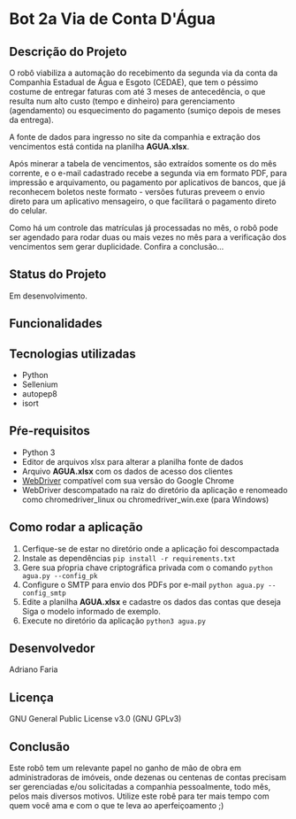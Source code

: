 # Bot 2a Via de Conta D'Água
    
## Descrição do Projeto
O robô viabiliza a automação do recebimento da segunda via da conta da Companhia Estadual de Água e Esgoto (CEDAE), que tem o péssimo costume de entregar faturas com até 3 meses de antecedência, o que resulta num alto custo (tempo e dinheiro) para gerenciamento (agendamento) ou esquecimento do pagamento (sumiço depois de meses da entrega).

A fonte de dados para ingresso no site da companhia e extração dos vencimentos está contida na planilha **AGUA.xlsx**. 

Após minerar a tabela de vencimentos, são extraídos somente os do mês corrente, e o e-mail cadastrado recebe a segunda via em formato PDF, para impressão e arquivamento, ou pagamento por aplicativos de bancos, que já reconhecem boletos neste formato - versões futuras preveem o envio direto para um aplicativo mensageiro, o que facilitará o pagamento direto do celular.

Como há um controle das matrículas já processadas no mês, o robô pode ser agendado para rodar duas ou mais vezes no mês para a verificação dos vencimentos sem gerar duplicidade. Confira a conclusão...

## Status do Projeto
   Em desenvolvimento.

## Funcionalidades
    
## Tecnologias utilizadas
   - Python
   - Sellenium
   - autopep8
   - isort

## Pŕe-requisitos
   - Python 3
   - Editor de arquivos xlsx para alterar a planilha fonte de dados
   - Arquivo **AGUA.xlsx** com os dados de acesso dos clientes
   - [WebDriver](https://chromedriver.chromium.org/downloads) compatível com sua versão do Google Chrome
   - WebDriver descompatado na raiz do diretório da aplicação e renomeado como chromedriver_linux ou chromedriver_win.exe (para Windows)

## Como rodar a aplicação
   1. Cerfique-se de estar no diretório onde a aplicação foi descompactada
   2. Instale as dependências
      `pip install -r requirements.txt`
   3. Gere sua pŕopria chave criptográfica privada com o comando
      `python agua.py --config_pk`
   4. Configure o SMTP para envio dos PDFs por e-mail
      `python agua.py --config_smtp`
   5. Edite a planilha **AGUA.xlsx** e cadastre os dados das contas que deseja
      Siga o modelo informado de exemplo.
   6. Execute no diretório da aplicação
      `python3 agua.py`
    
## Desenvolvedor
   Adriano Faria

## Licença
   GNU General Public License v3.0 (GNU GPLv3)

## Conclusão
Este robô tem um relevante papel no ganho de mão de obra em administradoras de imóveis, onde dezenas ou centenas de contas precisam ser gerenciadas e/ou solicitadas a companhia pessoalmente, todo mês, pelos mais diversos motivos. Utilize este robê para ter mais tempo com quem você ama e com o que te leva ao aperfeiçoamento ;)
